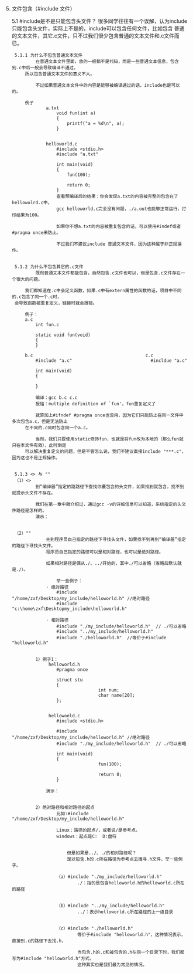 5. 文件包含（#include 文件）

	5.1 #include是不是只能包含头文件？
			很多同学往往有一个误解，认为include只能包含头文件，实际上不是的，include可以包含任何文件，比如包含
		普通的文本文件，其它.c文件，只不过我们很少包含普通的文本文件和.c文件而已。
			
			
		5.1.1 为什么不包含普通文本文件
				在普通文本文件里面，放的一般都不是代码，而是一些普通文本信息，包含到.c中后一般会导致编译不通过，
			所以包含普通文本文件的意义不大。
			
				不过如果普通文本文件中的内容是能够被编译通过的话，include也是可以的。
			
			例子
					a.txt
						void fun(int a)
						{
							printf("a = %d\n", a);
						}

					
					helloworld.c
						#include <stdio.h>
						#include "a.txt"

						int main(void)
						{
							fun(100);

							return 0;
						}
						查看预编译后的结果：你会发现a.txt的内容被完整的包含在了hellowolrd.c中。
						gcc helloworld.c完全没有问题，./a.out也能够正常运行，打印结果为100。
						
						如果你不想a.txt的内容被重复包含的话，可以使用#indef或者#pragma once来防止。
		
						不过我们不建议include 普通文本文件，因为这种属于非正规操作。
					
						
		5.1.2 为什么不包含其它的.c文件
				既然普通文本文件都能包含，自然包含.c文件也可以，但是包含.c文件存在一个很大的问题。
				
			我们都知道在.c中会定义函数，如果.c中有extern属性的函数的话，项目中不同的.c包含了同一个.c时，
		会导致函数被重复定义，链接时就会报错。
			
			例子：
			a.c 
				int fun.c 
				
				static void fun(void)
				{
				}
			
			b.c                                 		  c.c
 				#include "a.c"                    			#incldue "a.c"
				
				int main(void)                  
				{
					
				}
			
				编译：gcc b.c c.c 
				报错：multiple definition of `fun'，fun重复定义了
				
				就算加上#ifndef #pragma once也没用，因为它们只能防止在同一文件中多次包含a.c，但是无法防止
			在不同的.c同时包含同一个a.c。
				
				当然，我们只要使用static修饰fun，也就是将fun改为本地的（那么fun就只在本文件有效），此时倒是
			可以解决重复定义的问题，但是不管怎么说，我们不建议直接include "***.c"，因为这也不是正规操作。
				
				
		5.1.3 <> 与 ""
		（1）<>
				到“编译器”指定的路路径下查找你要包含的头文件，如果找到就包含，找不到就提示头文件不存在。
				
				我们在第一章中就介绍过，通过gcc -v的详细信息可以知道，系统指定的头文件路径是怎样的。
				演示：
				
					
		（2）""
					先到程序员自己指定的路径下寻找头文件，如果找不到再到“编译器”指定的路径下寻找头文件。
					程序员自己指定的路径可以是相对路径，也可以是绝对路径。
					
					如果相对路径是偶从./、../开始的，其中./可以省略（省略后默认就是./）。
						
						举一些例子：
					· 绝对路径
						#include "/home/zxf/Desktop/my_include/helloworld.h" //绝对路径
						#include "c:\home\zxf\Desktopmy_include\helloworld.h"
					
					· 相对路径
						#include "./my_include/helloworld.h"  // ./可以省略
						#include "../my_include/helloworld.h" 
						#include "./helloworld.h"  //等价于#include "helloworld.h" 
						
						
				1）例子1：
					 helloworld.h
						#pragma once

						struct stu
						{
										int num;
										char name[20];
						};
					
					
					 hellowoeld.c
						#include <stdio.h>

						#include "/home/zxf/Desktop/my_include/helloworld.h" //绝对路径
						#include "./my_include/helloworld.h"  // ./可以省略
						
						int main(void)
						{
										fun(100);

										return 0;
						}

					演示：
				
				
				2）绝对路径和相对路径的起点
						比如:#include "/home/zxf/Desktop/my_include/helloworld.h" 
						
						Linux：路径的起点/，或者说/是参考点。
						windows：起点是C:  D:盘符
						
						
							但是如果是../、./的相对路径呢？
							是以包含.h的.c所在路径为参考点去搜寻.h文件，举一些例子。

						（a）#include "./my_include/helloworld.h" 
								./：指的是包含helloworld.h的helloworld.c所在的路径
							
								
						（b）#include "../my_include/helloworld.h" 	
								../：表示helloworld.c所在路径的上一级目录
								
								
						（c）#include "./helloworld.h"  
								等价于#include "helloworld.h"，这种情况表示，直接到.c的路径下去找.h，
								
								当包含.h的.c和被包含的.h在同一个目录下时，我们都写为#include "helloworld.h"方式。
								这种其实也是我们最为常见的情况。
